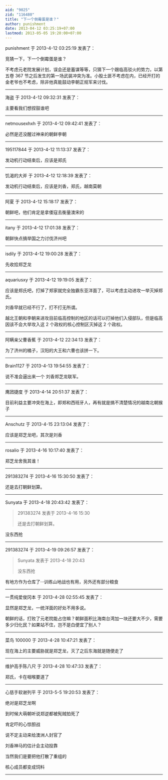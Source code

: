 ```yaml
---
aid: "9025"
zid: "116480"
title: "下一个倒霉蛋是谁？"
author: punishment
date: 2013-04-12 03:25:19+07:00
lastmod: 2013-05-05 19:20:00+07:00
---
```


punishment 于 2013-4-12 03:25:19 发表了：

竞猜一下，下一个倒霉蛋是谁？

不考虑元老院发展计划，误会还是蓄谋等等，只猜下一个跟临高驳火的势力，以第五卷 367 节之后发生的第一场武装冲突为准。小股土匪不考虑在内，已经开打的金老爷也不考虑，除非他真能鼓动李朝正规军来讨伐。

---

海盗 于 2013-4-12 09:32:31 发表了：

主要看我们想捏鼓谁吧

---

netmousexhxh 于 2013-4-12 09:42:41 发表了：

必然是还没醒过神来的朝鲜李朝

---

195117844 于 2013-4-12 11:13:37 发表了：

发动机行动结束后，应该是郑氏

---

饥渴的大斧 于 2013-4-12 12:18:39 发表了：

发动机行动结束后，应该是刘香，郑氏，越南莫朝

---

阿夏 于 2013-4-12 15:18:17 发表了：

朝鲜吧，他们肯定是拿倭寇去衡量澳宋的

---

itany 于 2013-4-12 17:01:38 发表了：

朝鲜快点搞举国之力讨伐济州吧

---

isdily 于 2013-4-12 19:00:28 发表了：

先收拾郑芝龙

---

aquariusxy 于 2013-4-12 19:19:05 发表了：

应该是郑氏吧，打掉了郑家就完全独霸东亚洋面了，可以考虑主动进攻一举灭掉郑氏。

刘香早就已经不行了，打不打无所谓。

越北王朝和李朝来进攻目前临高控制的地区的话可以打掉他们入侵部队，但是临高因该不会大举攻入这 2 个政权的核心控制区灭掉这 2 个政权。

---

阿瞒亲父曹香蕉 于 2013-4-12 22:34:13 发表了：

为了济州的橘子，汉阳的大王和六曹也该拼一下。

---

Brain1127 于 2013-4-13 19:54:55 发表了：

说不准会逼出来一个 刘香郑芝龙联军。

---

鹰团捷度 于 2013-4-14 20:51:37 发表了：

目前利益主要冲突在海上，即郑和西班牙人，再有就是搞不清楚情况的越南北朝猴子

---

Anschutz 于 2013-4-15 23:13:04 发表了：

应该是郑芝龙吧，其次是刘香

---

rosalio 于 2013-4-16 10:17:40 发表了：

郑芝龙舍我其谁！

---

291383274 于 2013-4-16 15:30:50 发表了：

还是去打朝鲜划算。

---

Sunyata 于 2013-4-18 20:43:42 发表了：

> 291383274 发表于 2013-4-16 15:30
>
> 还是去打朝鲜划算。

没东西抢

---

291383274 于 2013-4-19 09:26:57 发表了：

> Sunyata 发表于 2013-4-18 20:43
>
> 没东西抢

有地方作为仓库了···训练山地战也有用，另外还有部分粮食

---

一贯纯爱俊冈本 于 2013-4-28 02:55:45 发表了：

显然是郑芝龙，一统洋面的好处不用多说。

朝鲜的话，打败了元老院能占住嘛？朝鲜面积比海南台湾加一块还要大不少，需要多少归化民？如果站不住，岂不是白便宜了别人？

---

菜鸟 100000 于 2013-4-28 10:47:21 发表了：

现在海上的主要威胁就是郑芝龙，灭了之后东海就是随便走了

---

维护高手陈八尺 于 2013-4-28 10:47:33 发表了：

郑氏，卡在咽喉要道了

---

心慈手软谢列平 于 2013-5-5 19:20:53 发表了：

绝对是郑芝龙啊

到时候大萌朝听说郑逆都被髡贼拍死了

肯定吓的心惊胆战

说不定主动来给澳洲人封官了

刘香神马的估计会主动投靠

当然我们是要把他打散了重组的

核心成员都变成饲料

---

